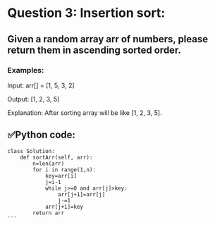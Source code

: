 # Question 3: Insertion sort:

## Given a random array arr of numbers, please return them in ascending sorted order. 

### Examples:

Input: arr[] = [1, 5, 3, 2]

Output: [1, 2, 3, 5]

Explanation: After sorting array will be like [1, 2, 3, 5].

## ✅Python code:

````
class Solution:
    def sortArr(self, arr):
        n=len(arr)
        for i in range(1,n):
            key=arr[i]
            j=i-1
            while j>=0 and arr[j]>key:
                arr[j+1]=arr[j]
                j-=1
            arr[j+1]=key
        return arr    
```
